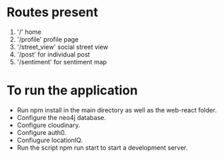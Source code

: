 # Routes present
1. '/' home
2. '/profile' profile page
3. '/street_view' social street view
4. '/post' for individual post
5. '/sentiment' for sentiment map 

# To run the application

- Run npm install in the main directory as well as the web-react folder.
- Configure the neo4j database.
- Configure cloudinary.
- Configure auth0.
- Confiugure locationIQ.
- Run the script npm run start to start a development server.